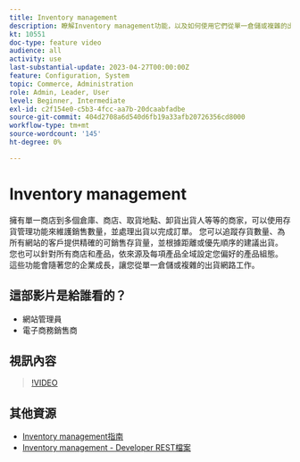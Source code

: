 ```yaml
---
title: Inventory management
description: 瞭解Inventory management功能，以及如何使用它們從單一倉儲或複雜的出貨網路中運作。
kt: 10551
doc-type: feature video
audience: all
activity: use
last-substantial-update: 2023-04-27T00:00:00Z
feature: Configuration, System
topic: Commerce, Administration
role: Admin, Leader, User
level: Beginner, Intermediate
exl-id: c2f154e0-c5b3-4fcc-aa7b-20dcaabfadbe
source-git-commit: 404d2708a6d540d6fb19a33afb20726356cd8000
workflow-type: tm+mt
source-wordcount: '145'
ht-degree: 0%

---
```


# Inventory management

擁有單一商店到多個倉庫、商店、取貨地點、卸貨出貨人等等的商家，可以使用存貨管理功能來維護銷售數量，並處理出貨以完成訂單。 您可以追蹤存貨數量、為所有網站的客戶提供精確的可銷售存貨量，並根據距離或優先順序的建議出貨。 您也可以針對所有商店和產品，依來源及每項產品全域設定您偏好的產品組態。 這些功能會隨著您的企業成長，讓您從單一倉儲或複雜的出貨網路工作。

## 這部影片是給誰看的？

- 網站管理員
- 電子商務銷售商

## 視訊內容

>[!VIDEO](https://video.tv.adobe.com/v/343748?quality=12&learn=on)

## 其他資源

- [Inventory management指南](https://experienceleague.adobe.com/docs/commerce-admin/inventory/introduction.html)
- [Inventory management - Developer REST檔案](https://developer.adobe.com/commerce/webapi/rest/inventory/)
